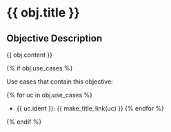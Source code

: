 # {{ obj.title }}

## Objective Description

{{ obj.content }}

{% if obj.use_cases %}

Use cases that contain this objective:

{% for uc in obj.use_cases %}
* {{ uc.ident }}: {{ make_title_link(uc) }}
{% endfor %}

{% endif %}
